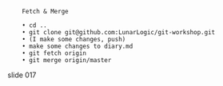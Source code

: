         Fetch & Merge

        • cd ..
        • git clone git@github.com:LunarLogic/git-workshop.git
        • (I make some changes, push)
        • make some changes to diary.md
        • git fetch origin
        • git merge origin/master

















































































slide 017
